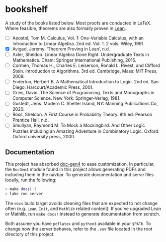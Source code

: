 # bookshelf

A study of the books listed below. Most proofs are conducted in LaTeX. Where
feasible, theorems are also formally proven in [Lean](https://leanprover.github.io/).

- [ ] Apostol, Tom M. Calculus, Vol. 1: One-Variable Calculus, with an Introduction to Linear Algebra. 2nd ed. Vol. 1. 2 vols. Wiley, 1991.
- [x] Avigad, Jeremy. ‘Theorem Proving in Lean’, n.d.
- [ ] Axler, Sheldon. Linear Algebra Done Right. Undergraduate Texts in Mathematics. Cham: Springer International Publishing, 2015.
- [ ] Cormen, Thomas H., Charles E. Leiserson, Ronald L. Rivest, and Clifford Stein. Introduction to Algorithms. 3rd ed. Cambridge, Mass: MIT Press, 2009.
- [ ] Enderton, Herbert B. A Mathematical Introduction to Logic. 2nd ed. San Diego: Harcourt/Academic Press, 2001.
- [ ] Gries, David. The Science of Programming. Texts and Monographs in Computer Science. New York: Springer-Verlag, 1981.
- [ ] Gustedt, Jens. Modern C. Shelter Island, NY: Manning Publications Co, 2020.
- [ ] Ross, Sheldon. A First Course in Probability Theory. 8th ed. Pearson Prentice Hall, n.d.
- [ ] Smullyan, Raymond M. To Mock a Mockingbird: And Other Logic Puzzles Including an Amazing Adventure in Combinatory Logic. Oxford: Oxford university press, 2000.

## Documentation

This project has absorbed [doc-gen4](https://github.com/leanprover/doc-gen4) to
ease customization. In particular, the `DocGen4` module found in this project
allows generating PDFs and including them in the navbar. To generate
documentation and serve files locally, run the following:

```bash
> make docs[!]
> lake run server
```

The `docs` build target avoids cleaning files that are expected to not change
often (e.g. `Lean`, `Init`, and `Mathlib` related content). If you've upgraded
Lean or Mathlib, run `make docs!` instead to generate documentation from
scratch.

Both assume you have `pdflatex` and `python3` available in your `$PATH`. To
change how the server behaves, refer to the `.env` file located in the root
directory of this project.

